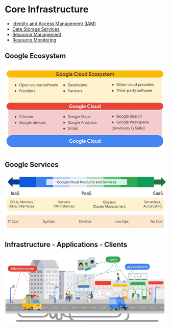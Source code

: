 # Core Infrastructure

- [Identity and Access Management (IAM)](10.Identity-Access-Management.md)
- [Data Storage Services](20.Storage-and-Database-Services.md)
- [Resource Management](30.Resource-Management.md)
- [Resource Monitoring](40.Resource-Monitoring.md)

## Google Ecosystem
![](media/core_ecosystem.png)

## Google Services
![](media/core_ias_pass_sass.png)

## Infrastructure - Applications - Clients
![](media/core_metaphore.png)